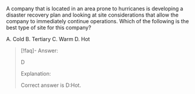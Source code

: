 
A company that is located in an area prone to hurricanes is developing a disaster recovery plan and looking at site considerations that allow the company to immediately continue operations. Which of the following is the best type of site for this company? 

A. Cold 
B. Tertiary 
C. Warm 
D. Hot

> [!faq]- Answer: 
> 
> D 
> 
> Explanation: 
> 
> Correct answer is D:Hot.

